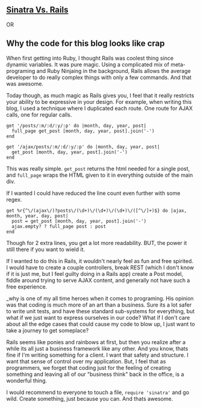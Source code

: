 [Sinatra Vs. Rails](/posts/05/13/11/sinatra-vs-rails)
-------------------

OR

Why the code for this blog looks like crap
------------------------------------------

When first getting into Ruby, I thought Rails was coolest thing since dynamic
variables.  It was pure magic.  Using a complicated mix of meta-programing and
Ruby Ninjaing in the background, Rails allows the average developer to do really
complex things with only a few commands.  And that was awesome.

Today though, as much magic as Rails gives you, I feel that it really restricts
your ability to be expressive in your design.  For example, when writing this
blog, I used a technique where I duplicated each route.  One route for AJAX calls,
one for regular calls.

    get '/posts/:m/:d/:y/:p' do |month, day, year, post|
      full_page get_post [month, day, year, post].join('-')
    end

    get '/ajax/posts/:m/:d/:y/:p' do |month, day, year, post|
      get_post [month, day, year, post].join('-')
    end

This was really simple.  `get_post` returns the html needed for a single post,
and `full_page` wraps the HTML given to it in everything outside of the main
div.

If I wanted I could have reduced the line count even further with some regex.

    get %r{^\/(ajax\/)?posts\/(\d+)\/(\d+)\/(\d+)\/([^\/]+)$} do |ajax, month, year, day, post|
      post = get_post [month, day, year, post].join('-')
      ajax.empty? ? full_page post : post
    end

Though for 2 extra lines, you get a lot more readability.  BUT, the power it
still there if you want to wield it.

If I wanted to do this in Rails, it wouldn't nearly feel as fun and free
spirited.  I would have to create a couple controllers, break REST 
(which I don't know if it is just me, but I feel guilty doing in a Rails app)
create a Post model, fiddle around trying to serve AJAX content, and generally
not have such a free experience.

\_why is one of my all time heroes when it comes to programing. His opinion was that coding
is much more of an art than a business. Sure its a lot safer to write unit
tests, and have these standard sub-systems for everything, but what if
we just want to express ourselves in our code?  What if I don't care about all
the edge cases that could cause my code to blow up, I just want to take
a journey to get someplace?

Rails seems like ponies and rainbows at first, but then you realize after
a while its all just a business framework like any other.  And you know,
thats fine if I'm writing something for a client.  I want that safety and
structure. I want that sense of control over my application.  But, I feel that
as programmers, we forget that coding just for the feeling of creating something
and leaving all of our "business think" back in the office, is a wonderful
thing.


I would recommend to everyone to touch a file, `require 'sinatra'` and go wild.
Create something, just because you can.  And thats awesome.
